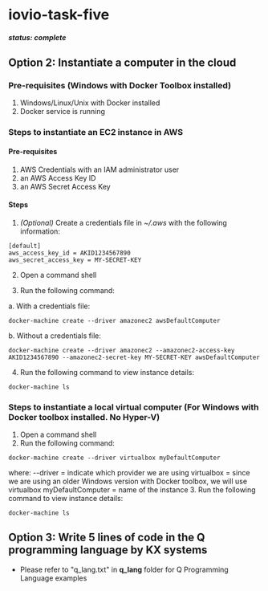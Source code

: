 # iovio-task-five
##### status: *complete*

## Option 2: Instantiate a computer in the cloud
### Pre-requisites (Windows with Docker Toolbox installed)
1. Windows/Linux/Unix with Docker installed
2. Docker service is running

### Steps to instantiate an EC2 instance in AWS
#### Pre-requisites
1. AWS Credentials with an IAM administrator user
2. an AWS Access Key ID
3. an AWS Secret Access Key
#### Steps
1. _(Optional)_ Create a credentials file in _~/.aws_ with the following information:
```
[default]
aws_access_key_id = AKID1234567890
aws_secret_access_key = MY-SECRET-KEY
```

2. Open a command shell

3. Run the following command:

a. With a credentials file:
```
docker-machine create --driver amazonec2 awsDefaultComputer
```
b. Without a credentials file:
```
docker-machine create --driver amazonec2 --amazonec2-access-key AKID1234567890 --amazonec2-secret-key MY-SECRET-KEY awsDefaultComputer
```

4. Run the following command to view instance details:
```
docker-machine ls
```

### Steps to instantiate a local virtual computer (For Windows with Docker toolbox installed. No Hyper-V)
1. Open a command shell
2. Run the following command: 
```
docker-machine create --driver virtualbox myDefaultComputer
```
where: 
--driver = indicate which provider we are using
virtualbox = since we are using an older Windows version with Docker toolbox, we will use virtualbox
myDefaultComputer = name of the instance
3. Run the following command to view instance details:
```
docker-machine ls
```
## Option 3: Write 5 lines of code in the Q programming language by KX systems
* Please refer to "q_lang.txt" in **q_lang** folder for Q Programming Language examples

